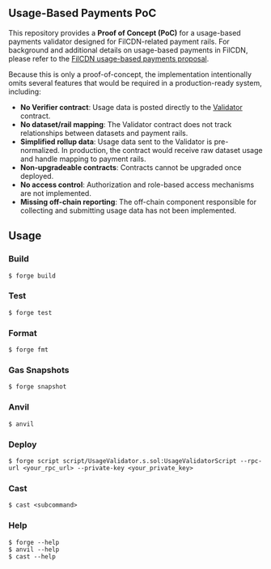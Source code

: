 ## Usage-Based Payments PoC

This repository provides a **Proof of Concept (PoC)** for a usage-based payments validator designed for FilCDN-related payment rails.
For background and additional details on usage-based payments in FilCDN, please refer to the [FilCDN usage-based payments proposal](https://spacemeridian.notion.site/FilCDN-M3-Usage-based-payments-247cdd5cccdb80018bdce4298eb66d18?source=copy_link).

Because this is only a proof-of-concept, the implementation intentionally omits several features that would be required in a production-ready system, including:

* **No Verifier contract**: Usage data is posted directly to the [Validator](./src/UsageValidator.sol) contract.
* **No dataset/rail mapping**: The Validator contract does not track relationships between datasets and payment rails.
* **Simplified rollup data**: Usage data sent to the Validator is pre-normalized. In production, the contract would receive raw dataset usage and handle mapping to payment rails.
* **Non-upgradeable contracts**: Contracts cannot be upgraded once deployed.
* **No access control**: Authorization and role-based access mechanisms are not implemented.
* **Missing off-chain reporting**: The off-chain component responsible for collecting and submitting usage data has not been implemented.

## Usage

### Build

```shell
$ forge build
```

### Test

```shell
$ forge test
```

### Format

```shell
$ forge fmt
```

### Gas Snapshots

```shell
$ forge snapshot
```

### Anvil

```shell
$ anvil
```

### Deploy

```shell
$ forge script script/UsageValidator.s.sol:UsageValidatorScript --rpc-url <your_rpc_url> --private-key <your_private_key>
```

### Cast

```shell
$ cast <subcommand>
```

### Help

```shell
$ forge --help
$ anvil --help
$ cast --help
```
